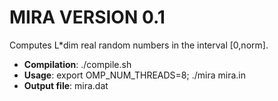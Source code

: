 # MIRA VERSION 0.1

Computes L*dim real random numbers in the interval [0,norm].

* **Compilation**: ./compile.sh
* **Usage**: export OMP_NUM_THREADS=8; ./mira mira.in
* **Output file**: mira.dat



